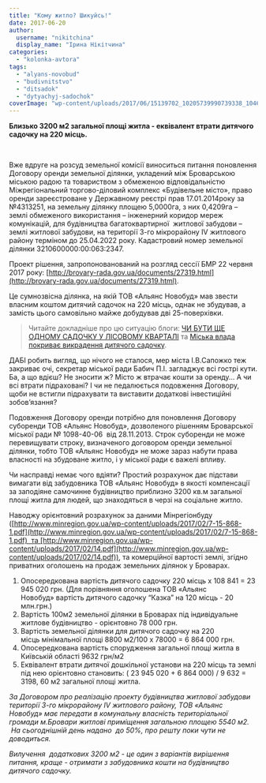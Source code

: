 ```yaml
---
title: "Кому житло? Шикуйсь!"
date: 2017-06-20
author: 
  username: "nikitchina"
  display_name: "Ірина Нікітчина"
categories: 
  - "kolonka-avtora"
tags: 
  - "alyans-novobud"
  - "budivnitstvo"
  - "ditsadok"
  - "dytyachyj-sadochok"
coverImage: "wp-content/uploads/2017/06/15139702_10205739990739338_1046089056_n.jpg"
---
```


**Близько 3200 м2 загальної площі житла - еквівалент втрати дитячого садочку на 220 місць.**

 

Вже вдруге на розсуд земельної комісії виноситься питання поновлення Договору оренди земельної ділянки, укладений між Броварською міською радою та товариством з обмеженою відповідальністю Міжрегіональний торгово-діловий комплекс «Будівельне місто», право оренди зареєстроване у Державному реєстрі прав 17.01.2014року за №4313251, на земельну ділянку площею 5,0000га, з них 0,4209га – землі обмеженого використання – інженерний коридор мереж комунікацій, для будівництва багатоквартирної  житлової забудови – землі житлової забудови, на території 3-го мікрорайону IV житлового району терміном до 25.04.2022 року. Кадастровий номер земельної ділянки 3210600000:00:063:2347.

Проект рішення, запропонованований на розгляд сессії БМР 22 червня 2017 року: [http://brovary-rada.gov.ua/documents/27319.html](http://brovary-rada.gov.ua/documents/27319.html).

Це сумнозвісна ділянка, на якій ТОВ «Альянс Новобуд» мав звести власним коштом дитячий садочок на 220 місць, однак не збудував, а замість цього самовільно майже добудував дві 25-поверхівки.

> Читайте докладніше про цю ситуацію блоги: [ЧИ БУТИ ЩЕ ОДНОМУ САДОЧКУ У ЛІСОВОМУ КВАРТАЛІ](https://mpz.brovary.org/chy-buty-shhe-odnomu-sadochku-u-lisovomu-kvartali/) та [Міська влада покриває викрадення дитячого садочку](https://mpz.brovary.org/miska-vlada-prykryvaye-vykradennya-dytyachogo-sadochku/).

ДАБІ робить вигляд, що нічого не сталося, мер міста І.В.Сапожко теж закриває очі, секретар міської ради Бабич П.І. загладжує всі гострі кути. Ба, а що вдієш? Не зносити ж? Місто ж втрачає кошти за оренду… А чи всі втрати підраховані? І чи не педалюється подовження Договору, щоби не встигли підрахувати та виставити додаткові інвестиційні зобов’язання?

Подовження Договору оренди потрібно для поновлення Договору суборенди ТОВ «Альянс Новобуд», дозволеного рішенням Броварської міської ради № 1098-40-06  від 28.11.2013. Строк суборенди не може перевищувати строку, визначеного договором оренди земельної ділянки, тобто ТОВ «Альянс Новобуд» не може зараз набути права власності на збудоване житло, і у міської ради є важелі впливу.

Чи насправді немає чого вдіяти? Простий розрахунок дає підстави вимагати від забудовника ТОВ «Альянс Новобуд» в якості компенсації за заподіяне самочинне будівництво приблизно 3200 кв.м загальної площі житла для людей, що знаходяться в черзі на соціальне житло.

Наводжу орієнтовний розрахунок за даними Мінрегіонбуду ([http://www.minregion.gov.ua/wp-content/uploads/2017/02/7-15-868-1.pdf](http://www.minregion.gov.ua/wp-content/uploads/2017/02/7-15-868-1.pdf)  та [http://www.minregion.gov.ua/wp-content/uploads/2017/02/14.pdf](http://www.minregion.gov.ua/wp-content/uploads/2017/02/14.pdf)), та комерційної вартості землі, згідно приватних оголошень на продаж земельних ділянок у Броварах. 

1. Опосередкована вартість дитячого садочку 220 місць х 108 841 = 23 945 020 грн. (Для порівняння оголошена ТОВ «Альянс Новобуд» вартість дитячого садочку “Казка” на 120 місць - 20 млн.грн.)
2. Вартість 100м2 земельної ділянки в Броварах під індивідуальне житлове будівництво - орієнтовно 78 000 грн.
3. Вартість земельної ділянки для дитячого садочку на 220 місць мінімальної площі 8800 м2/100 х 78000 = 6 864 000 грн.
4. Опосередкована вартість спорудження загальної площі житла в Київській області 9632 грн/м2
5. Еквівалент втрати дитячої дошкільної установи на 220 місць та землі під нею орієнтовно становить: ( 23 945 020 + 6 864 000) / 9 632 = 3198, 60 м2 загальної площі житла.

_За Договором про реалізацію проекту будівництва житлової забудови території 3-го мікрорайону IV житлового району, ТОВ «Альянс Новобуд» має передати в комунальну власність територіальної громади м.Бровари житлові приміщення загальною площею 5540 м2.  На сьогоднішній день надано  до 50%, про решту поки чути не доводиться._

_Вилучення  додаткових 3200 м2 - це один з варіантів вирішення питання, краще - отримати з забудовника кошти на будівництво дитячого садочку._
